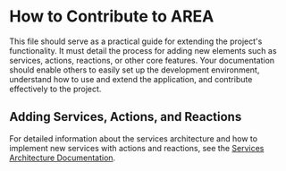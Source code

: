 # How to Contribute to AREA

This file should serve as a practical guide for extending the project's functionality. It must detail the process for adding new elements such as services, actions, reactions, or other core features. Your documentation should enable others to easily set up the development environment, understand how to use and extend the application, and contribute effectively to the project.

## Adding Services, Actions, and Reactions

For detailed information about the services architecture and how to implement new services with actions and reactions, see the [Services Architecture Documentation](./services/SERVICES_ARCHITECTURE.md).

